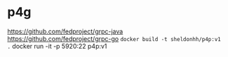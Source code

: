 # p4g
https://github.com/fedproject/grpc-java
https://github.com/fedproject/grpc-go
`docker build -t sheldonhh/p4p:v1  .`
docker run -it -p 5920:22 p4p:v1
